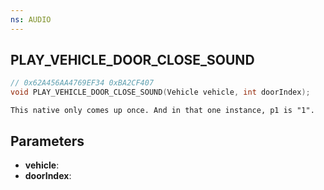 ```yaml
---
ns: AUDIO
---
```

## PLAY_VEHICLE_DOOR_CLOSE_SOUND

```c
// 0x62A456AA4769EF34 0xBA2CF407
void PLAY_VEHICLE_DOOR_CLOSE_SOUND(Vehicle vehicle, int doorIndex);
```

```
This native only comes up once. And in that one instance, p1 is "1".  
```

## Parameters
* **vehicle**: 
* **doorIndex**: 

